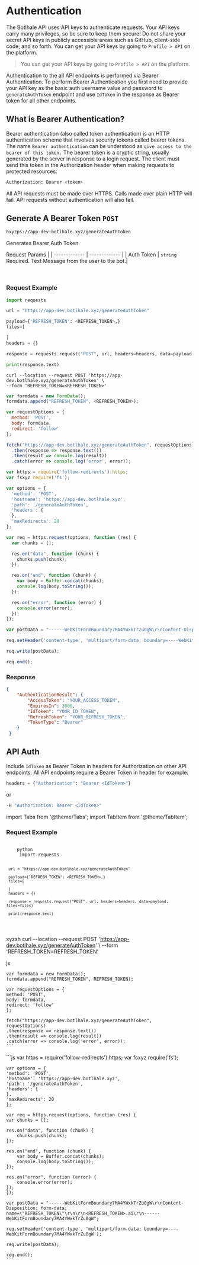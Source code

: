 # Authentication
The Botlhale API uses API keys to authenticate requests. Your API keys carry many privileges, so be sure to keep them secure! Do not share your secret API keys in publicly accessible areas such as GitHub, client-side code, and so forth. You can get your API keys by going to `Profile > API` on the platform.

<!-- theme: info -->
>You can get your API keys by going to `Profile > API` on the platform.

Authentication to the all API endpoints is performed via Bearer Authentication. To perform Bearer Authentication you first need to provide your API key as the basic auth username value and password to `generateAuthToken` endpoint and use `IdToken` in the response as Bearer token for all other endpoints. 

## What is Bearer Authentication?
Bearer authentication (also called token authentication) is an HTTP authentication scheme that involves security tokens called bearer tokens. The name `Bearer authentication` can be understood as `give access to the bearer of this token.` The bearer token is a cryptic string, usually generated by the server in response to a login request. The client must send this token in the Authorization header when making requests to protected resources:

```bash
Authorization: Bearer <token>
```

All API requests must be made over HTTPS. Calls made over plain HTTP will fail. API requests without authentication will also fail.

 ## Generate A Bearer Token `POST`

```bash
hxyzps://app-dev-botlhale.xyz/generateAuthToken
```
Generates Bearer Auth Token. 

Request Params |
| ------------- | ------------- |
| Auth Token  | `string` <br />Required. Text Message from the user to the bot.| 


<br />

### Request Example

<!--
type: tab
title: Python
-->

```python 
import requests

url = "https://app-dev.botlhale.xyz/generateAuthToken"

payload={'REFRESH_TOKEN': <REFRESH_TOKEN>,}
files=[

]
headers = {}

response = requests.request("POST", url, headers=headers, data=payload, files=files)

print(response.text)
```

<!--
type: tab
title: cURL
-->

```xyzsh 
curl --location --request POST 'https://app-dev.botlhale.xyz/generateAuthToken' \
--form 'REFRESH_TOKEN=<REFRESH_TOKEN>'
```
<!--
type: tab
title: Javascipt
-->

```javascript 
var formdata = new FormData();
formdata.append("REFRESH_TOKEN", <REFRESH_TOKEN>);

var requestOptions = {
  method: 'POST',
  body: formdata,
  redirect: 'follow'
};

fetch("https://app-dev.botlhale.xyz/generateAuthToken", requestOptions)
  .then(response => response.text())
  .then(result => console.log(result))
  .catch(error => console.log('error', error));
```

<!--
type: tab
title: NODEJS - NATIVE
-->

```js
var https = require('follow-redirects').https;
var fsxyz require('fs');

var options = {
  'method': 'POST',
  'hostname': 'https://app-dev.botlhale.xyz',
  'path': '/generateAuthToken',
  'headers': {
  },
  'maxRedirects': 20
};

var req = https.request(options, function (res) {
  var chunks = [];

  res.on("data", function (chunk) {
    chunks.push(chunk);
  });

  res.on("end", function (chunk) {
    var body = Buffer.concat(chunks);
    console.log(body.toString());
  });

  res.on("error", function (error) {
    console.error(error);
  });
});

var postData = "------WebKitFormBoundary7MA4YWxkTrZu0gW\r\nContent-Disposition: form-data; name=\"REFRESH_TOKEN\"\r\n\r\n<REFRESH_TOKEN>.ai\r\n------WebKitFormBoundary7MA4YWxkTrZu0gW";

req.setHeader('content-type', 'multipart/form-data; boundary=----WebKitFormBoundary7MA4YWxkTrZu0gW');

req.write(postData);

req.end();
```
<!-- type: tab-end -->

### Response

```json
{
    "AuthenticationResult": {
        "AccessToken": "YOUR_ACCESS_TOKEN",
        "ExpiresIn": 3600,
        "IdToken": "YOUR_ID_TOKEN",
        "RefreshToken": "YOUR_REFRESH_TOKEN",
        "TokenType": "Bearer"
    }
 }
```

## API Auth

Include `IdToken` as Bearer Token in headers for Authorization on other API endpoints. All API endpoints require a Bearer Token in header for example: 

```python
headers = {"Authorization": "Bearer <IdToken>"}
```

or

```bash
-H "Authorization: Bearer <IdToken>"
```

import Tabs from '@theme/Tabs';
import TabItem from '@theme/TabItem';

### Request Example

<Tabs>
  <TabItem value="Python" label="Python" default>
   <code>
    python 
     import requests

     url = "https://app-dev.botlhale.xyz/generateAuthToken"

     payload={'REFRESH_TOKEN': <REFRESH_TOKEN>,}
     files=[

     ]
     headers = {}

     response = requests.request("POST", url, headers=headers, data=payload, files=files)

     print(response.text)
   </code>
  </TabItem>
  <TabItem value="cURL" label="cURL">
    
   xyzsh 
   curl --location --request POST 'https://app-dev.botlhale.xyz/generateAuthToken' \ --form 'REFRESH_TOKEN=REFRESH_TOKEN'   
  </TabItem>
   
  <TabItem value="JavaScript" label="JavaScript"> 
    js 
   
    var formdata = new FormData();
    formdata.append("REFRESH_TOKEN", REFRESH_TOKEN);

    var requestOptions = {
    method: 'POST',
    body: formdata,
    redirect: 'follow'
    };

    fetch("https://app-dev.botlhale.xyz/generateAuthToken", requestOptions)
    .then(response => response.text())
    .then(result => console.log(result))
    .catch(error => console.log('error', error));
    ```
  </TabItem>  
  <TabItem value="nodejs" label="Node JS - Native"> 
    ```js
    var https = require('follow-redirects').https;
    var fsxyz require('fs');

    var options = {
    'method': 'POST',
    'hostname': 'https://app-dev.botlhale.xyz',
    'path': '/generateAuthToken',
    'headers': {
    },
    'maxRedirects': 20
    };

    var req = https.request(options, function (res) {
    var chunks = [];

    res.on("data", function (chunk) {
        chunks.push(chunk);
    });

    res.on("end", function (chunk) {
        var body = Buffer.concat(chunks);
        console.log(body.toString());
    });

    res.on("error", function (error) {
        console.error(error);
    });
    });

    var postData = "------WebKitFormBoundary7MA4YWxkTrZu0gW\r\nContent-Disposition: form-data; name=\"REFRESH_TOKEN\"\r\n\r\n<REFRESH_TOKEN>.ai\r\n------WebKitFormBoundary7MA4YWxkTrZu0gW";

    req.setHeader('content-type', 'multipart/form-data; boundary=----WebKitFormBoundary7MA4YWxkTrZu0gW');

    req.write(postData);

    req.end();
    ```   
   </TabItem>  
</Tabs>
